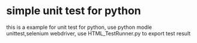 # simple unit test for python
this is a example for unit test for python,
use python modle unittest,selenium webdriver,
use HTML_TestRunner.py to export test result